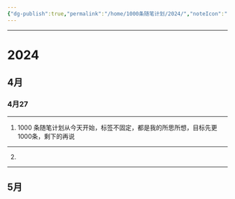 ```yaml
---
{"dg-publish":true,"permalink":"/home/1000条随笔计划/2024/","noteIcon":"","created":"2024-04-27T14:04:35.046+08:00"}
---
```




---
# 2024

## 4月

### 4月27

---
 1. 1000 条随笔计划从今天开始，标签不固定，都是我的所思所想，目标先更1000条，剩下的再说

---
2. 
 
---


## 5月

